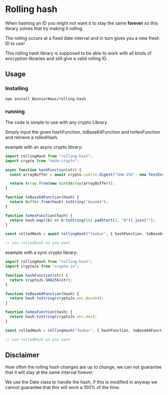 # Rolling hash

When hashing an ID you might not want it to stay the same **forever** so this library solves that by making it rolling.

The rolling occurs at a fixed date interval and in turn gives you a new fresh ID to use!

This rolling hash library is supposed to be able to work with all kinds of encryption libraries and still give a valid rolling ID.

## Usage

### Installing

`npm install BonnierNews/rolling-hash`

### running

The code is simple to use with any crypto Library.

Simply input the given hashFunction, toBase64Function and toHexFunction and retrieve a rolledHash.

example with an async crypto library:

```javascript
import rollingHash from "rolling-hash";
import crypto from "node:crypto";

async function hashFunction(str) {
  const arrayBuffer = await crypto.subtle.digest("SHA-256", new TextEncoder().encode(str));

  return Array.from(new Uint8Array(arrayBuffer));
}

function toBase64Function(hash) {
  return Buffer.from(hash).toString("base64");
}

function toHexFunction(hash) {
  return hash.map((b) => b.toString(16).padStart(2, "0")).join("");
}

const rolledHash = await rollingHash("foobar", { hashFunction, toBase64Function, toHexFunction });

// use rolledHash as you want
```

example with a sync crypto library:

```javascript
import rollingHash from "rolling-hash";
import cryptoJs from "crypto-js";

function hashFunction(str) {
  return cryptoJs.SHA256(str);
}

function toBase64Function(hash) {
  return hash.toString(cryptoJs.enc.Base64);
}

function toHexFunction(hash) {
  return hash.toString(cryptoJs.enc.Hex);
}

const rolledHash = rollingHash("foobar", { hashFunction, toBase64Function, toHexFunction });

// use rolledHash as you want
```

## Disclaimer

How often the rolling hash changes are up to change, we can not guarantee that it will stay at the same interval forever.

We use the Date class to handle the hash, if this is modified in anyway we cannot guarantee that this will work a 100% of the time.
